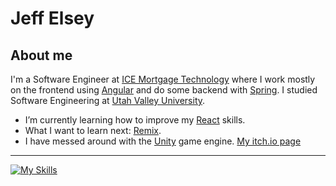 # Jeff Elsey

## About me

I'm a Software Engineer at [ICE Mortgage Technology](https://www.icemortgagetechnology.com/) where I work mostly on the frontend using [Angular](https://angular.io/) and do some backend with [Spring](https://spring.io/projects/spring-boot). I studied Software Engineering at [Utah Valley University](uvu.edu). 

- I’m currently learning how to improve my [React](https://reactjs.org/) skills.
- What I want to learn next: [Remix](remix.run).
- I have messed around with the [Unity](https://unity.com/) game engine. [My itch.io page](https://schmeffgames.itch.io/) 
---
[![My Skills](https://skills.thijs.gg/icons?i=js,html,css,nodejs,angular,react,java,cs,git)](https://skills.thijs.gg)



<!--
**schmeff/schmeff** is a ✨ _special_ ✨ repository because its `README.md` (this file) appears on your GitHub profile.

Here are some ideas to get you started:

- 🔭 I’m currently working on ...
- 🌱 I’m currently learning ...
- 👯 I’m looking to collaborate on ...
- 🤔 I’m looking for help with ...
- 💬 Ask me about ...
- 📫 How to reach me: ...
- 😄 Pronouns: ...
- ⚡ Fun fact: ...
-->
